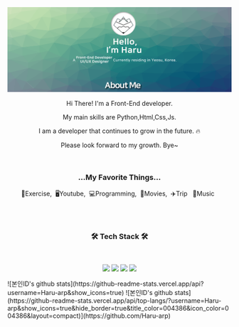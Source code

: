 ![title](README.assets/md%20page.png)



<p align="center">   Hi There! I'm a Front-End developer.</p>
<p align="center">    My main skills are Python,Html,Css,Js.</p>
<p align="center">    I am a developer that continues to grow in the future. 🔥</p>
<p align="center">    Please look forward to my growth. Bye~</p>

<br>

<h3 align="center"> ...My Favorite Things...</h3>
<p align="center">💪Exercise,&nbsp;&nbsp;🖥Youtube,&nbsp;&nbsp;💻Programming,&nbsp;&nbsp;🎥Movies,&nbsp;&nbsp;✈️Trip&nbsp;&nbsp; 🎵Music&nbsp;&nbsp; </p>

<br>
<br>

<h3 align="center"><b>  🛠 Tech Stack 🛠</b></h3>

</br>

<p align="center">
<img src="https://img.shields.io/badge/Python-blue?style=flat-square&logo=Python&logoColor=white"/></a>
<img src="https://img.shields.io/badge/HTML-orange?style=flat-square&logo=HTML&logoColor=white"/></a>
<img src="https://img.shields.io/badge/Javascript-yellow?style=flat-square&logo=Javascript&logoColor=white"/></a>
<img src="https://img.shields.io/badge/CSS3-1572B6?style=flat-square&logo=CSS3&logoColor=white"/></a> 
</p>
![본인ID's github stats](https://github-readme-stats.vercel.app/api?username=Haru-arp&show_icons=true)
![본인ID's github stats](https://github-readme-stats.vercel.app/api/top-langs/?username=Haru-arp&show_icons=true&hide_border=true&title_color=004386&icon_color=004386&layout=compact)](https://github.com/Haru-arp)
